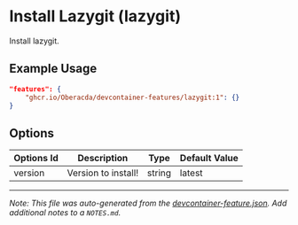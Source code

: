 
# Install Lazygit (lazygit)

Install lazygit.

## Example Usage

```json
"features": {
    "ghcr.io/Oberacda/devcontainer-features/lazygit:1": {}
}
```

## Options

| Options Id | Description | Type | Default Value |
|-----|-----|-----|-----|
| version | Version to install! | string | latest |



---

_Note: This file was auto-generated from the [devcontainer-feature.json](https://github.com/Oberacda/devcontainer-features/blob/main/src/lazygit/devcontainer-feature.json).  Add additional notes to a `NOTES.md`._
